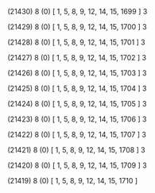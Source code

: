 (21430) 8 (0) [ 1, 5, 8, 9, 12, 14, 15, 1699 ] 3 


(21429) 8 (0) [ 1, 5, 8, 9, 12, 14, 15, 1700 ] 3 


(21428) 8 (0) [ 1, 5, 8, 9, 12, 14, 15, 1701 ] 3 


(21427) 8 (0) [ 1, 5, 8, 9, 12, 14, 15, 1702 ] 3 


(21426) 8 (0) [ 1, 5, 8, 9, 12, 14, 15, 1703 ] 3 


(21425) 8 (0) [ 1, 5, 8, 9, 12, 14, 15, 1704 ] 3 


(21424) 8 (0) [ 1, 5, 8, 9, 12, 14, 15, 1705 ] 3 


(21423) 8 (0) [ 1, 5, 8, 9, 12, 14, 15, 1706 ] 3 


(21422) 8 (0) [ 1, 5, 8, 9, 12, 14, 15, 1707 ] 3 


(21421) 8 (0) [ 1, 5, 8, 9, 12, 14, 15, 1708 ] 3 


(21420) 8 (0) [ 1, 5, 8, 9, 12, 14, 15, 1709 ] 3 


(21419) 8 (0) [ 1, 5, 8, 9, 12, 14, 15, 1710 ]  

